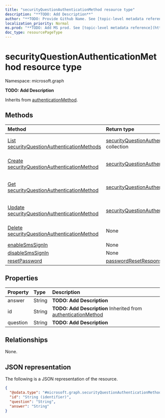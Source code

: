 ```yaml
---
title: "securityQuestionAuthenticationMethod resource type"
description: "**TODO: Add Description**"
author: "**TODO: Provide Github Name. See [topic-level metadata reference](https://msgo.azurewebsites.net/add/document/guidelines/metadata.html#topic-level-metadata)**"
localization_priority: Normal
ms.prod: "**TODO: Add MS prod. See [topic-level metadata reference](https://msgo.azurewebsites.net/add/document/guidelines/metadata.html#topic-level-metadata)**"
doc_type: resourcePageType
---
```


# securityQuestionAuthenticationMethod resource type

Namespace: microsoft.graph

**TODO: Add Description**


Inherits from [authenticationMethod](../resources/authenticationmethod.md).

## Methods
|Method|Return type|Description|
|:---|:---|:---|
|[List securityQuestionAuthenticationMethods](../api/securityquestionauthenticationmethod-list.md)|[securityQuestionAuthenticationMethod](../resources/securityquestionauthenticationmethod.md) collection|Get a list of the [securityQuestionAuthenticationMethod](../resources/securityquestionauthenticationmethod.md) objects and their properties.|
|[Create securityQuestionAuthenticationMethod](../api/securityquestionauthenticationmethod-create.md)|[securityQuestionAuthenticationMethod](../resources/securityquestionauthenticationmethod.md)|Create a new [securityQuestionAuthenticationMethod](../resources/securityquestionauthenticationmethod.md) object.|
|[Get securityQuestionAuthenticationMethod](../api/securityquestionauthenticationmethod-get.md)|[securityQuestionAuthenticationMethod](../resources/securityquestionauthenticationmethod.md)|Read the properties and relationships of a [securityQuestionAuthenticationMethod](../resources/securityquestionauthenticationmethod.md) object.|
|[Update securityQuestionAuthenticationMethod](../api/securityquestionauthenticationmethod-update.md)|[securityQuestionAuthenticationMethod](../resources/securityquestionauthenticationmethod.md)|Update the properties of a [securityQuestionAuthenticationMethod](../resources/securityquestionauthenticationmethod.md) object.|
|[Delete securityQuestionAuthenticationMethod](../api/securityquestionauthenticationmethod-delete.md)|None|Deletes a [securityQuestionAuthenticationMethod](../resources/securityquestionauthenticationmethod.md) object.|
|[enableSmsSignIn](../api/securityquestionauthenticationmethod-enablesmssignin.md)|None|**TODO: Add Description**|
|[disableSmsSignIn](../api/securityquestionauthenticationmethod-disablesmssignin.md)|None|**TODO: Add Description**|
|[resetPassword](../api/securityquestionauthenticationmethod-resetpassword.md)|[passwordResetResponse](../resources/passwordresetresponse.md)|**TODO: Add Description**|

## Properties
|Property|Type|Description|
|:---|:---|:---|
|answer|String|**TODO: Add Description**|
|id|String|**TODO: Add Description** Inherited from [authenticationMethod](../resources/authenticationmethod.md)|
|question|String|**TODO: Add Description**|

## Relationships
None.

## JSON representation
The following is a JSON representation of the resource.
<!-- {
  "blockType": "resource",
  "keyProperty": "id",
  "@odata.type": "microsoft.graph.securityQuestionAuthenticationMethod",
  "baseType": "microsoft.strongAuthentication.authenticationMethod",
  "openType": false
}
-->
``` json
{
  "@odata.type": "#microsoft.graph.securityQuestionAuthenticationMethod",
  "id": "String (identifier)",
  "question": "String",
  "answer": "String"
}
```

